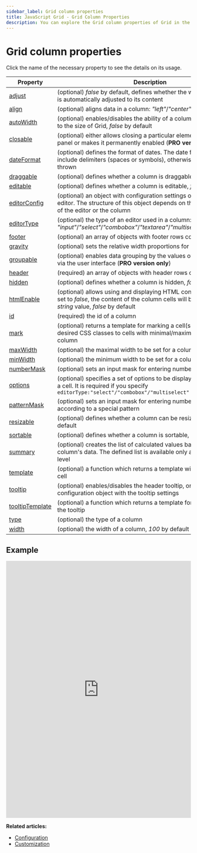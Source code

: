 ```yaml
---
sidebar_label: Grid сolumn properties
title: JavaScript Grid - Grid Column Properties 
description: You can explore the Grid column properties of Grid in the documentation of the DHTMLX JavaScript UI library. Browse developer guides and API reference, try out code examples and live demos, and download a free 30-day evaluation version of DHTMLX Suite.
---
```


# Grid column properties

Click the name of the necessary property to see the details on its usage.

|  Property                                                             |        Description                                     |
|---------------------------------------------------------------------- |------------------------------------------------------- |
| [adjust](grid/api/gridcolumn_properties/gridcolumn_adjust_property.md) | (optional) *false* by default, defines whether the width of a column is automatically adjusted to its content |
| [align](grid/api/gridcolumn_properties/gridcolumn_align_property.md) | (optional) aligns data in a column: *"left"*/*"center"*/*"right"*| 
| [autoWidth](grid/api/gridcolumn_properties/gridcolumn_autowidth_property.md) | (optional) enables/disables the ability of a column to adjust its size to the size of Grid, *false* by default |
| [closable](grid/api/gridcolumn_properties/gridcolumn_closable_property.md) | (optional)  either allows closing a particular element of the [`group`](../../api/grid_group_config/) panel or makes it permanently enabled (**PRO version only**)|
| [dateFormat](grid/api/gridcolumn_properties/gridcolumn_dateformat_property.md) | (optional) defines the format of dates. The date format must include delimiters (spaces or symbols), otherwise an error will be thrown |
| [draggable](grid/api/gridcolumn_properties/gridcolumn_draggable_property.md) | (optional) defines whether a column is draggable, *false* by default |
| [editable](grid/api/gridcolumn_properties/gridcolumn_editable_property.md) | (optional) defines whether a column is editable, *false* by default |
| [editorConfig](grid/api/gridcolumn_properties/gridcolumn_editorconfig_property.md) | (optional) an object with configuration settings of the column's editor. The structure of this object depends on the specified type of the editor or the column |
| [editorType](grid/api/gridcolumn_properties/gridcolumn_editortype_property.md) | (optional) the type of an editor used in a column: *"input"*/*"select"*/*"combobox"*/*"textarea"*/*"multiselect"*/*"datePicker"* |
| [footer](grid/api/gridcolumn_properties/gridcolumn_footer_property.md) | (optional) an array of objects with footer rows configuration |
|[gravity](grid/api/gridcolumn_properties/gridcolumn_gravity_property.md)| (optional) sets the relative width proportions for Grid columns |
| [groupable](grid/api/gridcolumn_properties/gridcolumn_groupable_property.md) | (optional) enables data grouping by the values of a certain column via the user interface (**PRO version only**) |
| [header](grid/api/gridcolumn_properties/gridcolumn_header_property.md) | (required) an array of objects with header rows configuration |
| [hidden](grid/api/gridcolumn_properties/gridcolumn_hidden_property.md) | (optional) defines whether a column is hidden, *false* by default |
| [htmlEnable](grid/api/gridcolumn_properties/gridcolumn_htmlenable_property.md) | (optional) allows using and displaying HTML content in a column. If set to *false*, the content of the column cells will be displayed as a *string* value, *false* by default |
| [id](grid/api/gridcolumn_properties/gridcolumn_id_property.md)        | (required) the id of a column                          |
| [mark](grid/api/gridcolumn_properties/gridcolumn_mark_property.md) | (optional) returns a template for marking a cell(s) or applies the desired CSS classes to cells with minimal/maximal values in a column   |
| [maxWidth](grid/api/gridcolumn_properties/gridcolumn_maxwidth_property.md) | (optional) the maximal width to be set for a column |
| [minWidth](grid/api/gridcolumn_properties/gridcolumn_minwidth_property.md) | (optional) the minimum width to be set for a column |
| [numberMask](grid/api/gridcolumn_properties/gridcolumn_numbermask_property.md) | (optional) sets an input mask for entering number values |
| [options](grid/api/gridcolumn_properties/gridcolumn_options_property.md) | (optional) specifies a set of options to be displayed in the editor of a cell. It is required if you specify `editorType:"select"/"combobox"/"multiselect"` |
| [patternMask](grid/api/gridcolumn_properties/gridcolumn_patternmask_property.md) | (optional) sets an input mask for entering number and string values according to a special pattern |
| [resizable](grid/api/gridcolumn_properties/gridcolumn_resizable_property.md) | (optional) defines whether a column can be resized, *false* by default |
| [sortable](grid/api/gridcolumn_properties/gridcolumn_resizable_property.md) | (optional) defines whether a column is sortable, *true* by default |
| [summary](grid/api/gridcolumn_properties/gridcolumn_closable_property.md) | (optional) creates the list of calculated values based on the column's data. The defined list is available only at the column's level  |
| [template](grid/api/gridcolumn_properties/gridcolumn_template_property.md) | (optional) a function which returns a template with content for a cell  |
| [tooltip](grid/api/gridcolumn_properties/gridcolumn_tooltip_property.md) | (optional) enables/disables the header tooltip, or sets the configuration object with the tooltip settings  |
| [tooltipTemplate](grid/api/gridcolumn_properties/gridcolumn_tooltiptemplate_property.md) | (optional) a function which returns a template for the content of the tooltip  |
| [type](grid/api/gridcolumn_properties/gridcolumn_footer_property.md) | (optional) the type of a column |
| [width](grid/api/gridcolumn_properties/gridcolumn_width_property.md)  | (optional) the width of a column, *100* by default     |


## Example

<iframe src="https://snippet.dhtmlx.com/1mxmshax?mode=js" frameborder="0" class="snippet_iframe" width="100%" height="700"></iframe>

**Related articles:**
- [Configuration](grid/configuration.md)
- [Customization](grid/customization.md)
